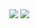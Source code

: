<img src="https://capsule-render.vercel.app/api?type=soft&color=0:6CC5D9,100:CEECF2&height=100&section=header&text=Welcome%20&fontSize=50" />
<img src="https://capsule-render.vercel.app/api?type=transparent&color=auto&height=300&section=header&text=hyewon's%20gitHub&fontSize=90" />
